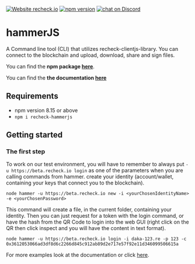[![Website recheck.io](https://img.shields.io/badge/Website-recheck.io-brightgreen.svg)](https://recheck.io/) [![npm version](https://badge.fury.io/js/recheck-hammerjs.svg)](https://badge.fury.io/js/recheck-hammerjs) <a href="https://discord.gg/a2S6WX"><img src="https://img.shields.io/discord/675683560673509386?logo=discord" alt="chat on Discord"></a>
# hammerJS
A Command line tool (CLI) that utilizes recheck-clientjs-library. You can connect to the blockchain and upload, download, share and sign files. 

You can find the **npm package [here](https://www.npmjs.com/package/recheck-hammerjs)**.

You can find the **the documentation [here](docs/index.md)**

## Requirements

- npm version 8.15 or above 
- ```npm i recheck-hammerjs ```


## Getting started 

### The first step 

To work on our test environment, you will have to remember to always put ```-u https://beta.recheck.io login``` as one of the parameters when you are calling commands from hammer.  create your identity (account/wallet, containing your keys that connect you to the blockchain).

```node hammer -u https://beta.recheck.io new -i <yourChosenIdentityName> -e <yourChosenPassword>```

This command will create a file, in the current folder, containing your identity. Then you can just request for a token with the login command, or have the hash from the QR Code to login into the web GUI (right click on the QR then click inspect and you will have the content in text format). 

``` node hammer -u https://beta.recheck.io login -i daka-123.re -p 123 -c 0x3612053066ad3df8d6c2266d845c912ab89d2e717e57f92e11d346099506615a ```

For more examples look at the documentation or click [here](docs/Examples.md).
